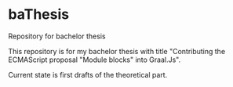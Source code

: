 # baThesis
Repository for bachelor thesis

This repository is for my bachelor thesis with title "Contributing the ECMAScript proposal "Module blocks" into Graal.Js".

Current state is first drafts of the theoretical part.
